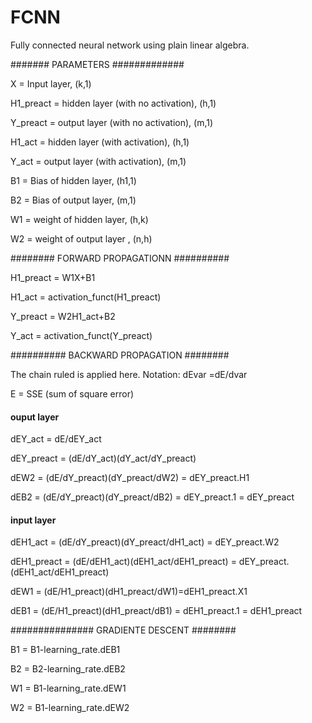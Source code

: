 # FCNN
Fully connected neural network using plain linear algebra.

####### PARAMETERS #############

X = Input layer, (k,1)

H1_preact = hidden layer (with no activation), (h,1)

Y_preact = output layer (with no activation), (m,1)

H1_act = hidden layer (with activation), (h,1)

Y_act = output layer (with activation), (m,1)

B1 = Bias of hidden layer, (h1,1)

B2 = Bias of output layer, (m,1)

W1 = weight of hidden layer, (h,k)

W2 = weight of output layer , (n,h)

######## FORWARD PROPAGATIONN ##########

H1_preact = W1X+B1

H1_act = activation_funct(H1_preact)

Y_preact = W2H1_act+B2

Y_act = activation_funct(Y_preact)

########## BACKWARD PROPAGATION ########

The chain ruled is applied here. Notation: dEvar =dE/dvar  

E =  SSE (sum of square error)

#### ouput layer #####

dEY_act = dE/dEY_act

dEY_preact = (dE/dY_act)(dY_act/dY_preact)

dEW2 = (dE/dY_preact)(dY_preact/dW2) = dEY_preact.H1

dEB2 = (dE/dY_preact)(dY_preact/dB2) = dEY_preact.1 = dEY_preact

#### input layer ######

dEH1_act = (dE/dY_preact)(dY_preact/dH1_act) = dEY_preact.W2

dEH1_preact = (dE/dEH1_act)(dEH1_act/dEH1_preact) = dEY_preact.(dEH1_act/dEH1_preact)

dEW1 = (dE/H1_preact)(dH1_preact/dW1)=dEH1_preact.X1

dEB1 = (dE/H1_preact)(dH1_preact/dB1) = dEH1_preact.1 = dEH1_preact

############### GRADIENTE DESCENT ########

B1 = B1-learning_rate.dEB1

B2 = B2-learning_rate.dEB2

W1 = B1-learning_rate.dEW1

W2 = B1-learning_rate.dEW2
